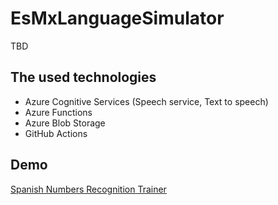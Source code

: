 # EsMxLanguageSimulator

TBD

## The used technologies
- Azure Cognitive Services (Speech service, Text to speech)
- Azure Functions
- Azure Blob Storage
- GitHub Actions

## Demo
[Spanish Numbers Recognition Trainer](https://morozyan.github.io/SpanishNumbersRecognitionTrainer/?utm_source=gh)
